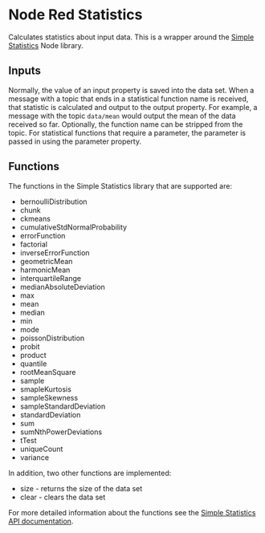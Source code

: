 # Node Red Statistics

Calculates statistics about input data. This is a wrapper around the [Simple Statistics](http://simplestatistics.org) Node library.

## Inputs

Normally, the value of an input property is saved into the data set. When a message with a topic that ends in a statistical function name is received, that statistic is calculated and output to the output property. For example, a message with the topic `data/mean` would output the mean of the data received so far. Optionally, the function name can be stripped from the topic. For statistical functions that require a parameter, the parameter is passed in using the parameter property.

## Functions

The functions in the Simple Statistics library that are supported are:

- bernoulliDistribution
- chunk
- ckmeans
- cumulativeStdNormalProbability
- errorFunction
- factorial
- inverseErrorFunction
- geometricMean
- harmonicMean
- interquartileRange
- medianAbsoluteDeviation
- max
- mean
- median
- min
- mode
- poissonDistribution
- probit
- product
- quantile
- rootMeanSquare
- sample
- smapleKurtosis
- sampleSkewness
- sampleStandardDeviation
- standardDeviation
- sum
- sumNthPowerDeviations
- tTest
- uniqueCount
- variance

In addition, two other functions are implemented:

- size - returns the size of the data set
- clear - clears the data set

For more detailed information about the functions see the [Simple Statistics API documentation](http://simplestatistics.org/docs/).


